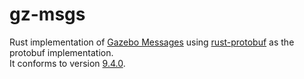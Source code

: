 # gz-msgs

Rust implementation of [Gazebo Messages](https://github.com/gazebosim/gz-msgs) using [rust-protobuf](https://github.com/stepancheg/rust-protobuf) as the protobuf implementation.  
It conforms to version [9.4.0](https://github.com/gazebosim/gz-msgs/releases/tag/gz-msgs9_9.4.0).
